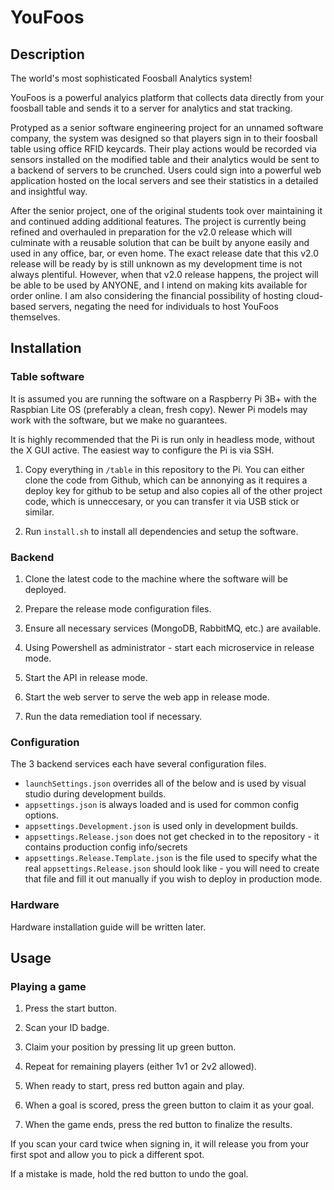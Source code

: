 # YouFoos

## Description

The world's most sophisticated Foosball Analytics system!

YouFoos is a powerful analyics platform that collects data directly from your
foosball table and sends it to a server for analytics and stat tracking.

Protyped as a senior software engineering project for an unnamed software company, 
the system was designed so that players sign in to their foosball table using office RFID 
keycards. Their play actions would be recorded via sensors installed on the modified table
and their analytics would be sent to a backend of servers to be crunched.
Users could sign into a powerful web application hosted on the local servers and see their
statistics in a detailed and insightful way. 

After the senior project, one of the original students took over maintaining it and continued
adding additional features. The project is currently being refined and overhauled in preparation for
the v2.0 release which will culminate with a reusable solution that can be built by anyone easily
and used in any office, bar, or even home. The exact release date that this v2.0 release will be ready by
is still unknown as my development time is not always plentiful. However, when that v2.0 release happens,
the project will be able to be used by ANYONE, and I intend on making kits available for order online.
I am also considering the financial possibility of hosting cloud-based servers, negating the need for
individuals to host YouFoos themselves.


## Installation

### Table software

It is assumed you are running the software on a Raspberry Pi 3B+ with the
Raspbian Lite OS (preferably a clean, fresh copy). Newer Pi models may 
work with the software, but we make no guarantees.

It is highly recommended that the Pi is run only in headless mode,
without the X GUI active. The easiest way to configure the Pi is via SSH.

1. Copy everything in `/table` in this repository to the Pi. You can either
clone the code from Github, which can be annonying as it requires a deploy
key for github to be setup and also copies all of the other project code,
which is unneccesary, or you can transfer it via USB stick or similar.

2. Run `install.sh` to install all dependencies and setup the software.

### Backend

1. Clone the latest code to the machine where the software will be deployed.

2. Prepare the release mode configuration files.

3. Ensure all necessary services (MongoDB, RabbitMQ, etc.) are available.

4. Using Powershell as administrator - start each microservice in release mode.

5. Start the API in release mode.

6. Start the web server to serve the web app in release mode.

6. Run the data remediation tool if necessary.

### Configuration

The 3 backend services each have several configuration files.

- `launchSettings.json` overrides all of the below and is used by visual studio during development builds.
- `appsettings.json` is always loaded and is used for common config options.
- `appsettings.Development.json` is used only in development builds.
- `appsettings.Release.json` does not get checked in to the repository - it contains production config info/secrets
- `appsettings.Release.Template.json` is the file used to specify what the real `appsettings.Release.json` should look like - you will need to create that file and fill it out manually if you wish to deploy in production mode.

### Hardware

Hardware installation guide will be written later.

## Usage

### Playing a game

1. Press the start button.

2. Scan your ID badge.

3. Claim your position by pressing lit up green button.

4. Repeat for remaining players (either 1v1 or 2v2 allowed).

5. When ready to start, press red button again and play.

6. When a goal is scored, press the green button to claim it as your goal.

7. When the game ends, press the red button to finalize the results.

If you scan your card twice when signing in, it will release you from your first spot and allow you to pick a different spot.

If a mistake is made, hold the red button to undo the goal.
